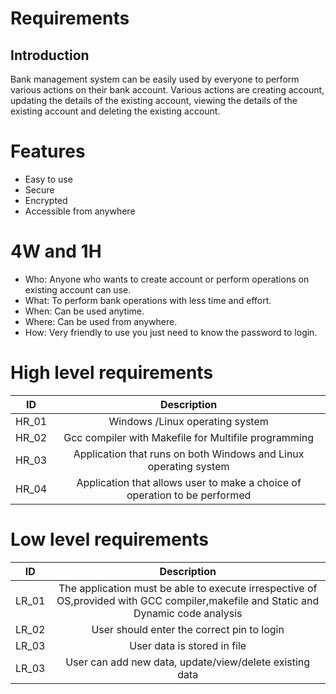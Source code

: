 # Requirements
## Introduction
Bank management system can be easily used by everyone to perform various actions on their bank account. Various actions are creating account, updating the details of the existing account, viewing the details of the existing account and deleting the existing account.
# Features
* Easy to use
* Secure
* Encrypted
* Accessible from anywhere
# 4W and 1H
- Who:
  Anyone who wants to create account or perform operations on existing account can use.
- What:
  To perform bank operations with less time and effort.
- When:
  Can be used anytime.
- Where:
  Can be used from anywhere.
- How:
  Very friendly to use you just need to know the password to login.
# High level requirements
|ID|Description|
|:--:|:--:|
|HR_01|Windows /Linux operating system|
|HR_02|Gcc compiler with Makefile for Multifile programming|
|HR_03|Application that runs on both Windows and Linux operating system|
|HR_04|Application that allows user to make a choice of operation to be performed|
# Low level requirements
|ID|Description|
|:--:|:--:|
|LR_01|The application must be able to execute irrespective of OS,provided with GCC compiler,makefile and Static and Dynamic code analysis|
|LR_02|User should enter the correct pin to login|
|LR_03|User data is stored in file|
|LR_03|User can add new data, update/view/delete existing data|
